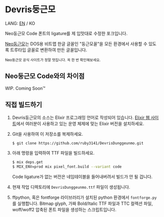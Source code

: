 # Devris둥근모

LANG: [EN](README.en.md) / KO

Neo둥근모 Code 폰트의 ligature를 제 입맛대로 수정한 포크입니다.

[Neo둥근모](http://neodgm.dalgona.dev)는 DOS용 비트맵 한글 글꼴인 "둥근모꼴"을
모든 환경에서 사용할 수 있도록 트루타입 글꼴로 변환하여 만든 글꼴입니다.

<sub>Neo둥근모 공식 사이트가 정말 멋집니다. 꼭 한 번 확인해보세요.</sub>

## Neo둥근모 Code와의 차이점

WIP. Coming Soon™

## 직접 빌드하기

1. Devris둥근모의 소스는 Elixir 프로그래밍 언어로 작성되어 있습니다. [Elixir
  웹 사이트](https://elixir-lang.org)에서 여러분이 사용하고 있는 운영 체제에
  맞는 Elixir 버전을 설치하세요.

1. Git을 사용하여 이 저장소를 복제하세요.

    ```sh
    $ git clone https://github.com/ruby3141/DevrisDunggeunmo.git
    ```

1. 아래 명령을 입력하여 TTF 파일을 빌드하세요.

    ```sh
    $ mix deps.get
    $ MIX_ENV=prod mix pixel_font.build --variant code
    ```

    Code ligature가 없는 버전은 네임테이블을 들어내버려서 빌드가 안 될 겁니다.

1. 현재 작업 디렉토리에 `DevrisDunggeunmo.ttf` 파일이 생성됩니다.

1. ffpython, 혹은 fontforge 라이브러리가 설치된 python 환경에서 `fontforge.py`를 실행합니다.
   Bitmap glyph, 가짜 Bold/Italic TTF 파일과 TTC 컬렉션 파일, woff/woff2 압축된 폰트 파일을 생성하는 스크립트입니다.
